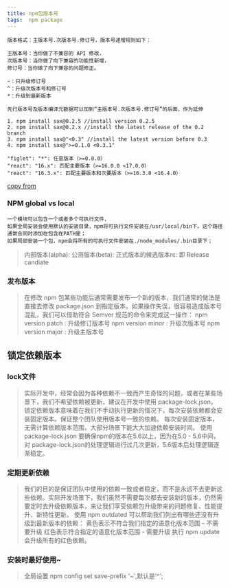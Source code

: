```yaml
---
title: npm包版本号
tags:  npm package
---
```


```
版本格式：主版本号.次版本号.修订号，版本号递增规则如下：

主版本号：当你做了不兼容的 API 修改，
次版本号：当你做了向下兼容的功能性新增，
修订号：当你做了向下兼容的问题修正。

~：只升级修订号
^：升级次版本号和修订号
*：升级到最新版本

先行版本号及版本编译元数据可以加到“主版本号.次版本号.修订号”的后面，作为延伸

1. npm install sax@0.2.5 //install version 0.2.5 
2. npm install sax@0.2.x //install the latest release of the 0.2 branch
3. npm install sax@"<0.3" //install the latest version before 0.3
4. npm install sax@">=0.1.0 <0.3.1" 

"figlet": "*": 任意版本（>=0.0.0）
"react": "16.x": 匹配主要版本（>=16.0.0 <17.0.0）
"react": "16.3.x": 匹配主要版本和次要版本（>=16.3.0 <16.4.0）
```
[copy from](https://semver.org/lang/zh-CN/)

### NPM global vs local
```
一个模块可以包含一个或者多个可执行文件，
如果全局安装会使用默认的安装目录，npm将可执行文件安装在/usr/local/bin下。这个路径通常会同时添加在包含在PATH里；
如果局部安装一个包，npm会将所有的可执行文件安装在./node_modules/.bin目录下；
```

> 内部版本(alpha):
公测版本(beta):
正式版本的候选版本rc: 即 Release candiate

### 发布版本

> 在修改 npm 包某些功能后通常需要发布一个新的版本，我们通常的做法是直接去修改 package.json 到指定版本。如果操作失误，很容易造成版本号混乱，我们可以借助符合 Semver 规范的命令来完成这一操作：
npm version patch : 升级修订版本号
npm version minor : 升级次版本号
npm version major : 升级主版本号

## 锁定依赖版本

### lock文件

> 实际开发中，经常会因为各种依赖不一致而产生奇怪的问题，或者在某些场景下，我们不希望依赖被更新，建议在开发中使用 package-lock.json。
锁定依赖版本意味着在我们不手动执行更新的情况下，每次安装依赖都会安装固定版本。保证整个团队使用版本号一致的依赖。
每次安装固定版本，无需计算依赖版本范围，大部分场景下能大大加速依赖安装时间。
使用 package-lock.json 要确保npm的版本在5.6以上，因为在5.0 - 5.6中间，对 package-lock.json的处理逻辑进行过几次更新，5.6版本后处理逻辑逐渐稳定。

### 定期更新依赖

> 我们的目的是保证团队中使用的依赖一致或者稳定，而不是永远不去更新这些依赖。实际开发场景下，我们虽然不需要每次都去安装新的版本，仍然需要定时去升级依赖版本，来让我们享受依赖包升级带来的问题修复、性能提升、新特性更新。
使用 npm outdated 可以帮助我们列出有哪些还没有升级到最新版本的依赖：
黄色表示不符合我们指定的语意化版本范围 - 不需要升级
红色表示符合指定的语意化版本范围 - 需要升级
执行 npm update 会升级所有的红色依赖。

### 安装时最好使用~
> 全局设置 npm config set save-prefix '~',默认是'^';
